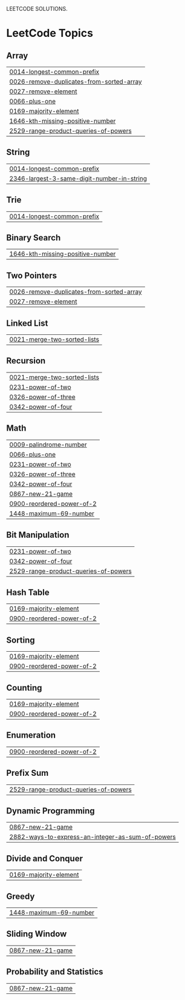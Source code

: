 LEETCODE SOLUTIONS.

<!---LeetCode Topics Start-->
# LeetCode Topics
## Array
|  |
| ------- |
| [0014-longest-common-prefix](https://github.com/PriteshChauhan7/leetcode/tree/master/0014-longest-common-prefix) |
| [0026-remove-duplicates-from-sorted-array](https://github.com/PriteshChauhan7/leetcode/tree/master/0026-remove-duplicates-from-sorted-array) |
| [0027-remove-element](https://github.com/PriteshChauhan7/leetcode/tree/master/0027-remove-element) |
| [0066-plus-one](https://github.com/PriteshChauhan7/leetcode/tree/master/0066-plus-one) |
| [0169-majority-element](https://github.com/PriteshChauhan7/leetcode/tree/master/0169-majority-element) |
| [1646-kth-missing-positive-number](https://github.com/PriteshChauhan7/leetcode/tree/master/1646-kth-missing-positive-number) |
| [2529-range-product-queries-of-powers](https://github.com/PriteshChauhan7/leetcode/tree/master/2529-range-product-queries-of-powers) |
## String
|  |
| ------- |
| [0014-longest-common-prefix](https://github.com/PriteshChauhan7/leetcode/tree/master/0014-longest-common-prefix) |
| [2346-largest-3-same-digit-number-in-string](https://github.com/PriteshChauhan7/leetcode/tree/master/2346-largest-3-same-digit-number-in-string) |
## Trie
|  |
| ------- |
| [0014-longest-common-prefix](https://github.com/PriteshChauhan7/leetcode/tree/master/0014-longest-common-prefix) |
## Binary Search
|  |
| ------- |
| [1646-kth-missing-positive-number](https://github.com/PriteshChauhan7/leetcode/tree/master/1646-kth-missing-positive-number) |
## Two Pointers
|  |
| ------- |
| [0026-remove-duplicates-from-sorted-array](https://github.com/PriteshChauhan7/leetcode/tree/master/0026-remove-duplicates-from-sorted-array) |
| [0027-remove-element](https://github.com/PriteshChauhan7/leetcode/tree/master/0027-remove-element) |
## Linked List
|  |
| ------- |
| [0021-merge-two-sorted-lists](https://github.com/PriteshChauhan7/leetcode/tree/master/0021-merge-two-sorted-lists) |
## Recursion
|  |
| ------- |
| [0021-merge-two-sorted-lists](https://github.com/PriteshChauhan7/leetcode/tree/master/0021-merge-two-sorted-lists) |
| [0231-power-of-two](https://github.com/PriteshChauhan7/leetcode/tree/master/0231-power-of-two) |
| [0326-power-of-three](https://github.com/PriteshChauhan7/leetcode/tree/master/0326-power-of-three) |
| [0342-power-of-four](https://github.com/PriteshChauhan7/leetcode/tree/master/0342-power-of-four) |
## Math
|  |
| ------- |
| [0009-palindrome-number](https://github.com/PriteshChauhan7/leetcode/tree/master/0009-palindrome-number) |
| [0066-plus-one](https://github.com/PriteshChauhan7/leetcode/tree/master/0066-plus-one) |
| [0231-power-of-two](https://github.com/PriteshChauhan7/leetcode/tree/master/0231-power-of-two) |
| [0326-power-of-three](https://github.com/PriteshChauhan7/leetcode/tree/master/0326-power-of-three) |
| [0342-power-of-four](https://github.com/PriteshChauhan7/leetcode/tree/master/0342-power-of-four) |
| [0867-new-21-game](https://github.com/PriteshChauhan7/leetcode/tree/master/0867-new-21-game) |
| [0900-reordered-power-of-2](https://github.com/PriteshChauhan7/leetcode/tree/master/0900-reordered-power-of-2) |
| [1448-maximum-69-number](https://github.com/PriteshChauhan7/leetcode/tree/master/1448-maximum-69-number) |
## Bit Manipulation
|  |
| ------- |
| [0231-power-of-two](https://github.com/PriteshChauhan7/leetcode/tree/master/0231-power-of-two) |
| [0342-power-of-four](https://github.com/PriteshChauhan7/leetcode/tree/master/0342-power-of-four) |
| [2529-range-product-queries-of-powers](https://github.com/PriteshChauhan7/leetcode/tree/master/2529-range-product-queries-of-powers) |
## Hash Table
|  |
| ------- |
| [0169-majority-element](https://github.com/PriteshChauhan7/leetcode/tree/master/0169-majority-element) |
| [0900-reordered-power-of-2](https://github.com/PriteshChauhan7/leetcode/tree/master/0900-reordered-power-of-2) |
## Sorting
|  |
| ------- |
| [0169-majority-element](https://github.com/PriteshChauhan7/leetcode/tree/master/0169-majority-element) |
| [0900-reordered-power-of-2](https://github.com/PriteshChauhan7/leetcode/tree/master/0900-reordered-power-of-2) |
## Counting
|  |
| ------- |
| [0169-majority-element](https://github.com/PriteshChauhan7/leetcode/tree/master/0169-majority-element) |
| [0900-reordered-power-of-2](https://github.com/PriteshChauhan7/leetcode/tree/master/0900-reordered-power-of-2) |
## Enumeration
|  |
| ------- |
| [0900-reordered-power-of-2](https://github.com/PriteshChauhan7/leetcode/tree/master/0900-reordered-power-of-2) |
## Prefix Sum
|  |
| ------- |
| [2529-range-product-queries-of-powers](https://github.com/PriteshChauhan7/leetcode/tree/master/2529-range-product-queries-of-powers) |
## Dynamic Programming
|  |
| ------- |
| [0867-new-21-game](https://github.com/PriteshChauhan7/leetcode/tree/master/0867-new-21-game) |
| [2882-ways-to-express-an-integer-as-sum-of-powers](https://github.com/PriteshChauhan7/leetcode/tree/master/2882-ways-to-express-an-integer-as-sum-of-powers) |
## Divide and Conquer
|  |
| ------- |
| [0169-majority-element](https://github.com/PriteshChauhan7/leetcode/tree/master/0169-majority-element) |
## Greedy
|  |
| ------- |
| [1448-maximum-69-number](https://github.com/PriteshChauhan7/leetcode/tree/master/1448-maximum-69-number) |
## Sliding Window
|  |
| ------- |
| [0867-new-21-game](https://github.com/PriteshChauhan7/leetcode/tree/master/0867-new-21-game) |
## Probability and Statistics
|  |
| ------- |
| [0867-new-21-game](https://github.com/PriteshChauhan7/leetcode/tree/master/0867-new-21-game) |
<!---LeetCode Topics End-->